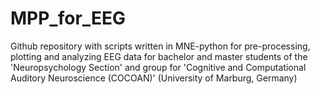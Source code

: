 # MPP_for_EEG
Github repository with scripts written in MNE-python for pre-processing, plotting and analyzing EEG data for bachelor and master students of the 'Neuropsychology Section' and group for 'Cognitive and Computational Auditory Neuroscience (COCOAN)' (University of Marburg, Germany)
